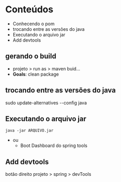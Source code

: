 # Conteúdos

- Conhecendo o pom
- trocando entre as versões do java
- Executando o arquivo jar
- Add devtools

## gerando o build

- projeto > run as > maven buid...
- **Goals**: clean package

## trocando entre as versões do java

sudo update-alternatives --config java

## Executando o arquivo jar

```
java -jar ARQUIVO.jar
```

- ou
  - Boot Dashboard do spring tools

## Add devtools

botão direito projeto > spring > devTools

